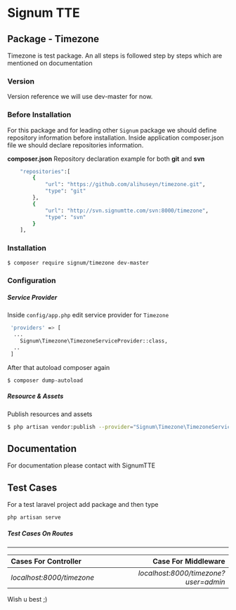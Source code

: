 Signum TTE
===============================
## Package - Timezone
Timezone is test package. An all steps is followed step by steps which are mentioned on documentation

### Version
 Version reference we will use dev-master for now. 
### Before Installation
For this package and for leading other `Signum` package we should define repository information before installation. Inside application composer.json file we should declare repositories information.

**composer.json** Repository declaration example for both **git** and **svn**
```sh
    "repositories":[
    	{
    		"url": "https://github.com/alihuseyn/timezone.git",
    		"type": "git"
    	},
    	{
    		"url": "http://svn.signumtte.com/svn:8000/timezone",
    		"type": "svn"
    	}
    ],
```


### Installation
```sh
$ composer require signum/timezone dev-master 
```

### Configuration
##### Service Provider
Inside `config/app.php` edit service provider for `Timezone`
```sh
 'providers' => [
  ...
    Signum\Timezone\TimezoneServiceProvider::class,
  ..
 ]
```
After that autoload composer again
```sh
$ composer dump-autoload
```

##### Resource & Assets
Publish resources and assets
```sh 
$ php artisan vendor:publish --provider="Signum\Timezone\TimezoneServiceProvider"
```
## Documentation

For documentation please contact with SignumTTE

## Test Cases
For a test laravel project add package and then type
```sh
php artisan serve
```
##### Test Cases On Routes
***
| Cases For Controller | Case For Middleware |                               
|:---------------------|-----------------------:|
|*localhost:8000/timezone*| *localhost:8000/timezone?user=admin*|

Wish u best ;)

